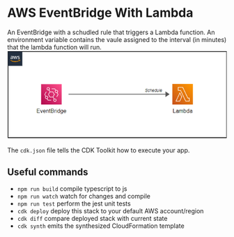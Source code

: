 # AWS EventBridge With Lambda
An EventBridge with a schudled rule that triggers a Lambda function. An environment variable contains the vaule assigned to the interval (in minutes) that the lambda function will run. 
![Alt Image](./images//Screenshot%202022-07-20%20052025.png)


The `cdk.json` file tells the CDK Toolkit how to execute your app.

## Useful commands

* `npm run build`   compile typescript to js
* `npm run watch`   watch for changes and compile
* `npm run test`    perform the jest unit tests
* `cdk deploy`      deploy this stack to your default AWS account/region
* `cdk diff`        compare deployed stack with current state
* `cdk synth`       emits the synthesized CloudFormation template
